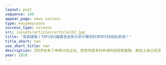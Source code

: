 ```yaml
---
layout: post
sequence: 140
appear_page: news success
type: easymaycases
success_type: science
src: /assets/articles/article152.jpg
title: "易美捷报丨TOP10约翰霍普金斯大学计算机科学OFFER轻松斩获！"
title_short: nan
use_short_title: nan
description: Z同学在有了申研计划之后，觉得凭借本科申请的经验和套路，再加上自己优异的成绩，名校已是自己的囊中之物。然而结果却让人大跌眼镜，在一次次的申请之后，得到的是一封封拒绝涵。这样的结果，有如当头一棒，让Z同学清醒地认识到一点：“我需要一个好的中介，这样下去我只是在浪费时间而已。我真的不明白，我达到了一切标准，到底是为什么我会被拒绝。”
year: 2019
---
```



